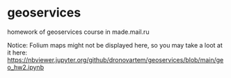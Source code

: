 # geoservices
homework of geoservices course in made.mail.ru

Notice:
Folium maps might not be displayed here, so you may take a loot at it here:
https://nbviewer.jupyter.org/github/dronovartem/geoservices/blob/main/geo_hw2.ipynb
